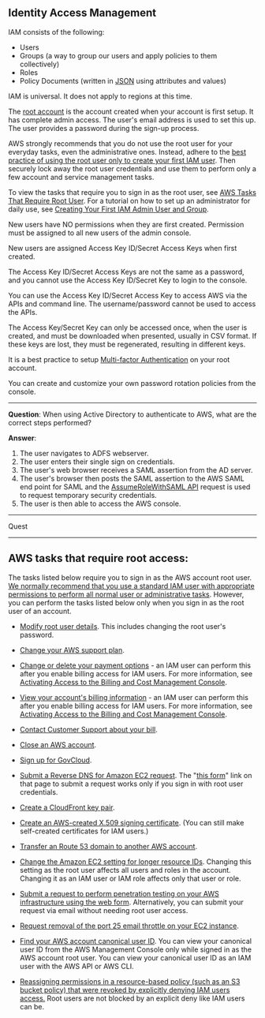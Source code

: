 ## Identity Access Management

IAM consists of the following:

 - Users
 - Groups (a way to group our users and apply policies to them
   collectively)
 - Roles
 - Policy Documents (written in [JSON](https://www.json.org/) using attributes and values)

IAM is universal. It does not apply to regions at this time.

The [root account](https://docs.aws.amazon.com/IAM/latest/UserGuide/id_root-user.html) is the account created when your account is first setup. It has complete admin access. The user's email address is used to set this up. The user provides a password during the sign-up process.

AWS strongly recommends that you do not use the root user for your everyday tasks, even the administrative ones. Instead, adhere to the [best practice of using the root user only to create your first IAM user](https://docs.aws.amazon.com/IAM/latest/UserGuide/best-practices.html#create-iam-users). Then securely lock away the root user credentials and use them to perform only a few account and service management tasks. 

To view the tasks that require you to sign in as the root user, see [AWS Tasks That Require Root User](http://docs.aws.amazon.com/general/latest/gr/aws_tasks-that-require-root.html). For a tutorial on how to set up an administrator for daily use, see [Creating Your First IAM Admin User and Group](https://docs.aws.amazon.com/IAM/latest/UserGuide/getting-started_create-admin-group.html).

New users have NO permissions when they are first created. Permission must be assigned to all new users of the admin console.

New users are assigned Access Key ID/Secret Access Keys when first created.

The Access Key ID/Secret Access Keys are not the same as a password, and you cannot use the Access Key ID/Secret Key to login to the console. 

You can use the Access Key ID/Secret Access Key to access AWS via the APIs and command line. The username/password cannot be used to access the APIs.

The Access Key/Secret Key can only be accessed once, when the user is created, and must be downloaded when presented, usually in CSV format. If these keys are lost, they must be regenerated, resulting in different keys.

It is a best practice to setup [Multi-factor Authentication](https://en.wikipedia.org/wiki/Multi-factor_authentication) on your root account.

You can create and customize your own password rotation policies from the console.

---

**Question**: 
When using Active Directory to authenticate to AWS, what are the correct steps performed?

**Answer**:
1. The user navigates to ADFS webserver.
2. The user enters their single sign on credentials.
3. The user's web browser receives a SAML assertion from the AD server.
4. The user's browser then posts the SAML assertion to the AWS SAML end point for SAML and the [AssumeRoleWithSAML API](https://docs.aws.amazon.com/STS/latest/APIReference/API_AssumeRoleWithSAML.html) request is used to request temporary security credentials.
5. The user is then able to access the AWS console.

---
Quest


---


## AWS tasks that require root access:

The tasks listed below require you to sign in as the AWS account root user.  [We normally recommend that you use a standard IAM user with appropriate permissions to perform all normal user or administrative tasks](http://docs.aws.amazon.com/IAM/latest/UserGuide/best-practices.html#lock-away-credentials). However, you can perform the tasks listed below only when you sign in as the root user of an account.

-   [Modify root user details](https://docs.aws.amazon.com/general/latest/gr/aws-sec-cred-types.html#email-and-password-for-your-AWS-account). This includes changing the root user's password.
    
-   [Change your AWS support plan](http://docs.aws.amazon.com/awssupport/latest/user/getting-started.html).
    
-   [Change or delete your payment options](http://docs.aws.amazon.com/awsaccountbilling/latest/aboutv2/manage-payments.html)  - an IAM user can perform this after you enable billing access for IAM users. For more information, see  [Activating Access to the Billing and Cost Management Console](http://docs.aws.amazon.com/awsaccountbilling/latest/aboutv2/grantaccess.html#ControllingAccessWebsite-Activate).
    
-   [View your account's billing information](http://docs.aws.amazon.com/awsaccountbilling/latest/aboutv2/getting-viewing-bill.html)  - an IAM user can perform this after you enable billing access for IAM users. For more information, see  [Activating Access to the Billing and Cost Management Console](http://docs.aws.amazon.com/awsaccountbilling/latest/aboutv2/grantaccess.html#ControllingAccessWebsite-Activate).
    
-   [Contact Customer Support about your bill](http://docs.aws.amazon.com/awsaccountbilling/latest/aboutv2/billing-get-answers.html).
    
-   [Close an AWS account](http://docs.aws.amazon.com/awsaccountbilling/latest/aboutv2/close-account.html).
    
-   [Sign up for GovCloud](http://docs.aws.amazon.com/govcloud-us/latest/UserGuide/getting-started-sign-up.html).
    
-   [Submit a Reverse DNS for Amazon EC2 request](https://aws.amazon.com/blogs/aws/reverse-dns-for-ec2s-elastic-ip-addresses/). The "[this form](https://aws-portal.amazon.com/gp/aws/html-forms-controller/contactus/ec2-email-limit-rdns-request)" link on that page to submit a request works only if you sign in with root user credentials.
    
-   [Create a CloudFront key pair](http://docs.aws.amazon.com/AmazonCloudFront/latest/DeveloperGuide/private-content-trusted-signers.html#private-content-creating-cloudfront-key-pairs).
    
-   [Create an AWS-created X.509 signing certificate](http://docs.aws.amazon.com/AmazonDevPay/latest/DevPayDeveloperGuide/X509Certificates.html#UsingAWSCertificate). (You can still make self-created certificates for IAM users.)
    
-   [Transfer an Route 53 domain to another AWS account](http://docs.aws.amazon.com/Route53/latest/DeveloperGuide/domain-transfer-between-aws-accounts.html).
    
-   [Change the Amazon EC2 setting for longer resource IDs](http://docs.aws.amazon.com/AWSEC2/latest/UserGuide/resource-ids.html#resource-ids-working-with-self). Changing this setting as the root user affects all users and roles in the account. Changing it as an IAM user or IAM role affects only that user or role.
    
-   [Submit a request to perform penetration testing on your AWS infrastructure using the web form](https://aws.amazon.com/premiumsupport/knowledge-center/penetration-testing/). Alternatively, you can submit your request via email without needing root user access.
    
-   [Request removal of the port 25 email throttle on your EC2 instance](https://aws.amazon.com/premiumsupport/knowledge-center/ec2-port-25-throttle/).
    
-   [Find your AWS account canonical user ID](https://docs.aws.amazon.com/general/latest/gr/acct-identifiers.html#FindingCanonicalId). You can view your canonical user ID from the AWS Management Console only while signed in as the AWS account root user. You can view your canonical user ID as an IAM user with the AWS API or AWS CLI.
    
-   [Reassigning permissions in a resource-based policy (such as an S3 bucket policy) that were revoked by explicitly denying IAM users access.](http://docs.aws.amazon.com/IAM/latest/UserGuide/access_policies_manage-edit.html)  Root users are not blocked by an explicit deny like IAM users can be.
<!--stackedit_data:
eyJoaXN0b3J5IjpbLTEyMjAwODY1MTcsLTkwNzE2NDk1NiwxOD
cxMTgwMTMwLC0xMjU5MDI5ODg1LC0xNTYzNzY1ODgzLDEyNTc0
MDQ1MDldfQ==
-->